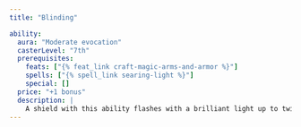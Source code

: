 ```yaml
---
title: "Blinding"

ability:
  aura: "Moderate evocation"
  casterLevel: "7th"
  prerequisites:
    feats: ["{% feat_link craft-magic-arms-and-armor %}"]
    spells: ["{% spell_link searing-light %}"]
    special: []
  price: "+1 bonus"
  description: |
    A shield with this ability flashes with a brilliant light up to twice per day upon command of the wielder. Anyone within 20 feet except the wielder must make a DC 14 Reflex save or be blinded for 1d4 rounds.
---
```


